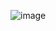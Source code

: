 ![image](https://user-images.githubusercontent.com/85502194/173241253-a7ab1980-a3d8-4d63-bc17-de6f0e165f91.png)
